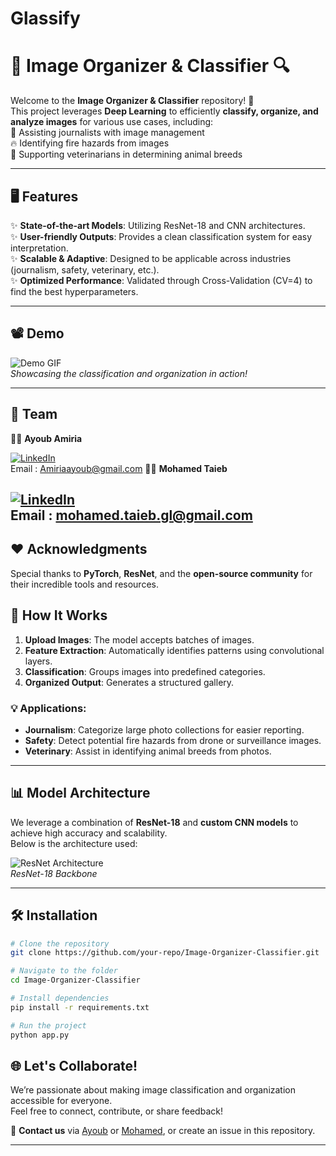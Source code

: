 # Glassify
# 🌟 Image Organizer & Classifier 🔍

Welcome to the **Image Organizer & Classifier** repository! 🚀  
This project leverages **Deep Learning** to efficiently **classify, organize, and analyze images** for various use cases, including:  
📸 Assisting journalists with image management  
🔥 Identifying fire hazards from images  
🐾 Supporting veterinarians in determining animal breeds  

---

## 🖥️ Features  
✨ **State-of-the-art Models**: Utilizing ResNet-18 and CNN architectures.  
✨ **User-friendly Outputs**: Provides a clean classification system for easy interpretation.  
✨ **Scalable & Adaptive**: Designed to be applicable across industries (journalism, safety, veterinary, etc.).  
✨ **Optimized Performance**: Validated through Cross-Validation (CV=4) to find the best hyperparameters.

---

## 📽️ Demo  

![Demo GIF](https://media.giphy.com/media/3o7abKhOpu0NwenH3O/giphy.gif)  
_Showcasing the classification and organization in action!_

---
## 🎯 Team  

👨‍💻 **Ayoub Amiria**  

[![LinkedIn](https://img.shields.io/badge/LinkedIn-Connect-blue?style=flat&logo=linkedin)](https://www.linkedin.com/in/ayoub-amiria/)  
Email : Amiriaayoub@gmail.com
👨‍💻 **Mohamed Taieb**  

[![LinkedIn](https://img.shields.io/badge/LinkedIn-Connect-blue?style=flat&logo=linkedin)](https://www.linkedin.com/in/mohamed-taieb/)  
Email : mohamed.taieb.gl@gmail.com
---



## ❤️ Acknowledgments  

Special thanks to **PyTorch**, **ResNet**, and the **open-source community** for their incredible tools and resources.  


## 🚀 How It Works  

1. **Upload Images**: The model accepts batches of images.  
2. **Feature Extraction**: Automatically identifies patterns using convolutional layers.  
3. **Classification**: Groups images into predefined categories.  
4. **Organized Output**: Generates a structured gallery.  

### 💡 Applications:  
- **Journalism**: Categorize large photo collections for easier reporting.  
- **Safety**: Detect potential fire hazards from drone or surveillance images.  
- **Veterinary**: Assist in identifying animal breeds from photos.  

---

## 📊 Model Architecture  

We leverage a combination of **ResNet-18** and **custom CNN models** to achieve high accuracy and scalability.  
Below is the architecture used:  

![ResNet Architecture](https://miro.medium.com/max/1400/1*wnPmdm7_oAhDv4U40gEOjQ.png)  
_ResNet-18 Backbone_

---

## 🛠️ Installation  

```bash
# Clone the repository
git clone https://github.com/your-repo/Image-Organizer-Classifier.git

# Navigate to the folder
cd Image-Organizer-Classifier

# Install dependencies
pip install -r requirements.txt

# Run the project
python app.py

````
## 🌐 Let's Collaborate!  

We’re passionate about making image classification and organization accessible for everyone.  
Feel free to connect, contribute, or share feedback!  

📩 **Contact us** via [Ayoub](https://www.linkedin.com/in/ayoub-amiria/) or [Mohamed](https://www.linkedin.com/in/mohamed-taieb/), or create an issue in this repository.  

---
